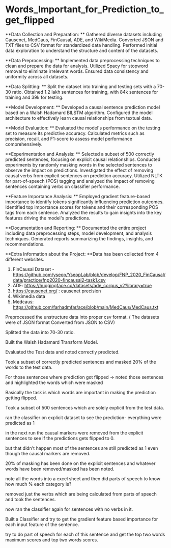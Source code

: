 # Words_Important_for_Prediction_to_get_flipped

**Data Collection and Preparation:
**
Gathered diverse datasets including Causenet, MedCaus, FinCausal, ADE, and WikiMedia.
Converted JSON and TXT files to CSV format for standardized data handling.
Performed initial data exploration to understand the structure and content of the datasets.

**Data Preprocessing:
**
Implemented data preprocessing techniques to clean and prepare the data for analysis.
Utilized Spacy for stopword removal to eliminate irrelevant words.
Ensured data consistency and uniformity across all datasets.

**Data Splitting:
**
Split the dataset into training and testing sets with a 70-30 ratio.
Obtained 1.2 lakh sentences for training, with 84k sentences for training and 39k for testing.

**Model Development:
**
Developed a causal sentence prediction model based on a Walsh Hadamard BILSTM algorithm.
Configured the model architecture to effectively learn causal relationships from textual data.

**Model Evaluation:
**
Evaluated the model's performance on the testing set to measure its predictive accuracy.
Calculated metrics such as precision, recall, and F1-score to assess model performance comprehensively.

**Experimentation and Analysis:
**
Selected a subset of 500 correctly predicted sentences, focusing on explicit causal relationships.
Conducted experiments by randomly masking words in the selected sentences to observe the impact on predictions.
Investigated the effect of removing causal verbs from explicit sentences on prediction accuracy.
Utilized NLTK for part-of-speech (POS) tagging and analyzed the impact of removing sentences containing verbs on classifier performance.

**Feature Importance Analysis:
**
Employed gradient feature-based importance to identify tokens significantly influencing prediction outcomes.
Identified top importance scores for tokens and their corresponding POS tags from each sentence.
Analyzed the results to gain insights into the key features driving the model's predictions.

**Documentation and Reporting:
**
Documented the entire project including data preprocessing steps, model development, and analysis techniques.
Generated reports summarizing the findings, insights, and recommendations.




**Extra Information about the Project: 
**Data has been collected from 4 different websites.
1. FinCausal Dataset - https://github.com/yseop/YseopLab/blob/develop/FNP_2020_FinCausal/data/practice/fnp2020-fincausal2-task1.csv
2. ADE: https://huggingface.co/datasets/ade_corpus_v2?library=true
3. https://causenet.org/ : causenet precision
4. Wikimedia data
5. Medcaus: https://github.com/farhadmfar/ace/blob/main/MedCaus/MedCaus.txt

Preprocessed the unstructure data into proper csv format.
( The datasets were of JSON format Converted from JSON to CSV)

Splitted the data into 70-30 ratio.

Built the Walsh Hadamard Transform Model.

Evaluated the Test data and noted correctly predicted.

Took a subset of correctly predicted sentences and masked 20% of the words to the test data.

For those sentences where prediction got flipped -> noted those sentences and highlighted the words which were masked

Basically the task is which words are important in making the prediction getting flipped.

Took a subset of 500 sentences which are solely explicit from the test data.

ran the classifier on explicit dataset to see the prediction- everything were predicted as 1

in the next run the causal markers were removed from the explicit sentences to see if the predictions gets flipped to 0.

but that didn't happen most of the sentences are still predicted as 1 even though the causal markers are removed.

20% of masking has been done on the explicit sentences and whatever words have been removed/masked has been noted.

note all the words into a excel sheet and then did parts of speech to know how much % each category is?

removed just the verbs which are being calculated from parts of speech and took the sentences.

now ran the classifier again for sentences with no verbs in it.

Built a Classifier and try to get the gradient feature based importance for each input feature of the sentence.

try to do part of speech for each of this sentence and get the top two words maximum scores and top two words scores.


